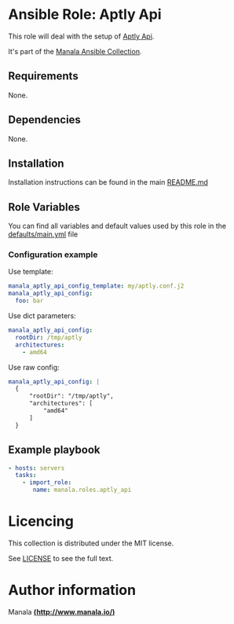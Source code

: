 # Ansible Role: Aptly Api

This role will deal with the setup of [Aptly Api](https://www.aptly.info/doc/api/).

It's part of the [Manala Ansible Collection](https://galaxy.ansible.com/manala/roles).

## Requirements

None.

## Dependencies

None.

## Installation

Installation instructions can be found in the main [README.md](https://github.com/manala/ansible-roles/blob/master/README.md)

## Role Variables

You can find all variables and default values used by this role in the [defaults/main.yml](./defaults/main.yml) file

### Configuration example

Use template:

```yaml
manala_aptly_api_config_template: my/aptly.conf.j2
manala_aptly_api_config:
  foo: bar
```

Use dict parameters:
```yaml
manala_aptly_api_config:
  rootDir: /tmp/aptly
  architectures:
    - amd64
```

Use raw config:
```yaml
manala_aptly_api_config: |
  {
      "rootDir": "/tmp/aptly",
      "architectures": [
          "amd64"
      ]
  }
```

## Example playbook

 ```yaml
 - hosts: servers
   tasks:
     - import_role:
        name: manala.roles.aptly_api
 ```

# Licencing

This collection is distributed under the MIT license.

See [LICENSE](https://opensource.org/licenses/MIT) to see the full text.

# Author information

Manala [**(http://www.manala.io/)**](http://www.manala.io)
